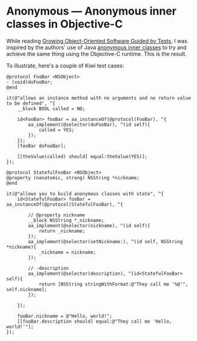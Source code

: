 # Anonymous — Anonymous inner classes in Objective-C

While reading [Growing Object-Oriented Software Guided by Tests][goos],
I was inspired by the authors' use of Java [anonymous inner classes][java]
to try and achieve the same thing using the Objective-C runtime. This
is the result.

 [goos]: http://www.growing-object-oriented-software.com/
 [java]: http://docs.oracle.com/javase/tutorial/java/javaOO/anonymousclasses.html

To illustrate, here's a couple of Kiwi test cases:

    @protocol FooBar <NSObject>
    - (void)doFooBar;
    @end

    it(@"allows an instance method with no arguments and no return value to be defined", ^{
        __block BOOL called = NO;

        id<FooBar> fooBar = aa_instanceOf(@protocol(FooBar), ^{
            aa_implement(@selector(doFooBar), ^(id self){
                called = YES;
            });
        });
        [fooBar doFooBar];

        [[theValue(called) should] equal:theValue(YES)];
    });

    @protocol StatefulFooBar <NSObject>
    @property (nonatomic, strong) NSString *nickname;
    @end

    it(@"allows you to build anonymous classes with state", ^{
        id<StatefulFooBar> fooBar = aa_instanceOf(@protocol(StatefulFooBar), ^{

            // @property nickname
            __block NSString *_nickname;
            aa_implement(@selector(nickname), ^(id self){
                return _nickname;
            });
            aa_implement(@selector(setNickname:), ^(id self, NSString *nickname){
                _nickname = nickname;
            });

            // -description
            aa_implement(@selector(description), ^(id<StatefulFooBar> self){
                return [NSString stringWithFormat:@"They call me '%@'", self.nickname];
            });

        });

        fooBar.nickname = @"Hello, world!";
        [[fooBar.description should] equal:@"They call me 'Hello, world!'"];
    });
